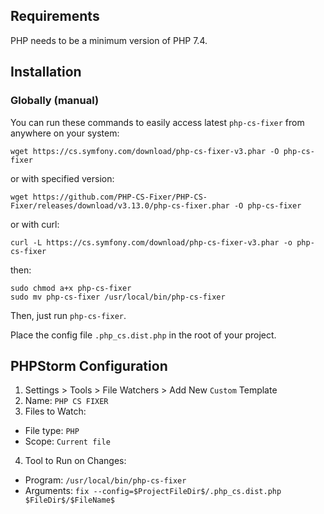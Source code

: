 ## Requirements

PHP needs to be a minimum version of PHP 7.4.

## Installation

### Globally (manual)

You can run these commands to easily access latest `php-cs-fixer` from anywhere on your system:

```
wget https://cs.symfony.com/download/php-cs-fixer-v3.phar -O php-cs-fixer
```

or with specified version:

```
wget https://github.com/PHP-CS-Fixer/PHP-CS-Fixer/releases/download/v3.13.0/php-cs-fixer.phar -O php-cs-fixer
```

or with curl:

```
curl -L https://cs.symfony.com/download/php-cs-fixer-v3.phar -o php-cs-fixer
```

then:

```
sudo chmod a+x php-cs-fixer
sudo mv php-cs-fixer /usr/local/bin/php-cs-fixer
```

Then, just run `php-cs-fixer`.

Place the config file `.php_cs.dist.php` in the root of your project.

## PHPStorm Configuration

1. Settings > Tools > File Watchers > Add New `Custom` Template
2. Name: `PHP CS FIXER`
3. Files to Watch:

- File type: `PHP`
- Scope: `Current file`

4. Tool to Run on Changes:

- Program: `/usr/local/bin/php-cs-fixer`
- Arguments: `fix --config=$ProjectFileDir$/.php_cs.dist.php $FileDir$/$FileName$`
